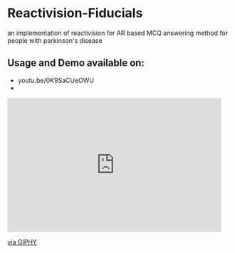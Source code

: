 # Reactivision-Fiducials
an implementation of reactivision for AR based MCQ answering method for people with parkinson's disease


## Usage and Demo available on:
 * youtu.be/0K9SaCUeOWU
 * 
<iframe src="https://giphy.com/embed/FSsxnzHTo1zTDeoPAS" width="480" height="300" frameBorder="0" class="giphy-embed" allowFullScreen></iframe><p><a href="https://giphy.com/gifs/FSsxnzHTo1zTDeoPAS">via GIPHY</a></p>
